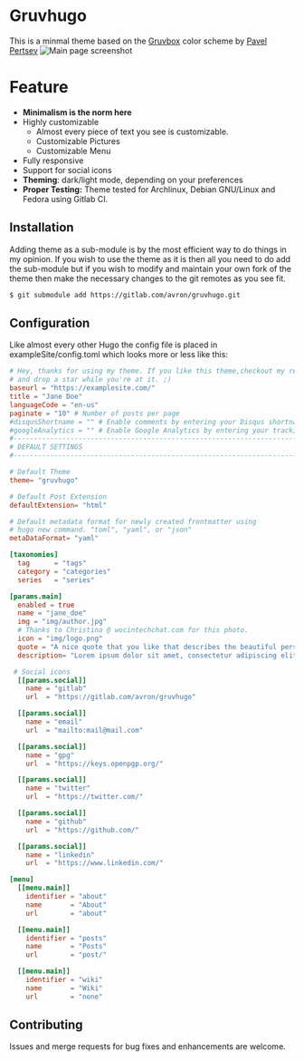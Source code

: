 # Gruvhugo
This is a minmal theme based on the [Gruvbox](https://github.com/morhetz/gruvbox) color scheme by [Pavel Pertsev](https://github.com/morhetz/)
![Main page screenshot](https://gitlab.com/avron/gruvhugo/-/blob/master/screenshot.png "Light Theme Screenshot")
# Feature
- **Minimalism is the norm here** 
- Highly customizable
  - Almost every piece of text you see is customizable.
  - Customizable Pictures
  - Customizable Menu 
- Fully responsive
- Support for social icons
- **Theming**: dark/light mode, depending on your preferences
- **Proper Testing:** Theme tested for Archlinux, Debian GNU/Linux and Fedora using Gitlab CI. 

## Installation
Adding theme as a sub-module is by the most efficient way to do things in my opinion. If you wish to use the theme as it is then all you need to do add the sub-module but if you wish to modify and maintain your own fork of the theme then make the necessary changes to the git remotes as you see fit.

``` sh
$ git submodule add https://gitlab.com/avron/gruvhugo.git
```
## Configuration
Like almost every other Hugo the config file is placed in exampleSite/config.toml which looks more or less like this:

``` toml
# Hey, thanks for using my theme. If you like this theme,checkout my repo (https://gitlab.com/avron/gruvhugo"
# and drop a star while you're at it. ;)
baseurl = "https://examplesite.com/"
title = "Jane Doe"
languageCode = "en-us"
paginate = "10" # Number of posts per page
#disqusShortname = "" # Enable comments by entering your Disqus shortname
#googleAnalytics = "" # Enable Google Analytics by entering your tracking id
#-------------------------------------------------------------------------------
# DEFAULT SETTINGS
#-------------------------------------------------------------------------------

# Default Theme
theme= "gruvhugo"

# Default Post Extension
defaultExtension= "html"

# Default metadata format for newly created frontmatter using
# hugo new command. "toml", "yaml", or "json"
metaDataFormat= "yaml"

[taxonomies]
  tag      = "tags"
  category = "categories"
  series   = "series"

[params.main]
  enabled = true
  name = "jane_doe"
  img = "img/author.jpg"
  # Thanks to Christina @ wocintechchat.com for this photo.
  icon = "img/logo.png"
  quote = "A nice quote that you like that describes the beautiful person you are."
  description= "Lorem ipsum dolor sit amet, consectetur adipiscing elit, sed do eiusmod tempor incididunt ut labore et dolore magna aliqua. Venenatis urna cursus eget nunc scelerisque viverra mauris in aliquam. Quis risus sed vulputate odio ut. Sed turpis tincidunt id aliquet risus feugiat in ante metus. Bibendum at varius vel pharetra vel turpis. Semper viverra nam libero justo laoreet sit amet cursus. Mauris a diam maecenas sed enim ut sem."

 # Social icons
  [[params.social]]
    name = "gitlab"
    url  = "https://gitlab.com/avron/gruvhugo"

  [[params.social]]
    name = "email"
    url  = "mailto:mail@mail.com"

  [[params.social]]
    name = "gpg"
    url  = "https://keys.openpgp.org/"

  [[params.social]]
    name = "twitter"
    url  = "https://twitter.com/"

  [[params.social]]
    name = "github"
    url  = "https://github.com/"

  [[params.social]]
    name = "linkedin"
    url  = "https://www.linkedin.com/"

[menu]
  [[menu.main]]
    identifier = "about"
    name       = "About"
    url        = "about"

  [[menu.main]]
    identifier = "posts"
    name       = "Posts"
    url        = "post/"

  [[menu.main]]
    identifier = "wiki"
    name       = "Wiki"
    url        = "none"
```

## Contributing
Issues and merge requests for bug fixes and enhancements are welcome.
